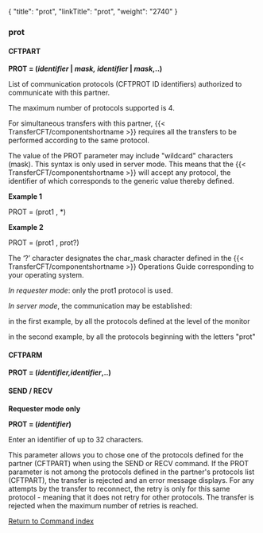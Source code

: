 {
    "title": "prot",
    "linkTitle": "prot",
    "weight": "2740"
}<span id="prot"></span>

### prot

#### CFTPART

**PROT = (*identifier* | *mask,* *identifier* | *mask*,..)**

List of communication protocols (CFTPROT ID identifiers) authorized
to communicate with this partner.

The maximum number of protocols supported is 4.

For simultaneous transfers with this partner, {{< TransferCFT/componentshortname  >}} requires all the transfers to be performed according to the same protocol.

The value of the PROT parameter may include "wildcard" characters
(mask). This syntax is only used in server mode. This means that the {{< TransferCFT/componentshortname  >}}
will accept any protocol, the identifier of which corresponds to the generic
value thereby defined.

**Example 1**

PROT = (prot1 , \*)

**Example 2**

PROT = (prot1 , prot?)

The ‘?’ character designates the char\_mask character defined in the
{{< TransferCFT/componentshortname  >}} Operations Guide corresponding to your operating system.

*In requester mode*: only the prot1
protocol is used.

*In server mode*, the communication
may be established:

in the first example, by all the protocols defined at the level of the
monitor

in the second example, by all the protocols beginning with the letters
"prot"

#### CFTPARM

**PROT = (*identifier,identifier*,..)**

#### SEND / RECV

**Requester mode only**

**PROT = (*identifier*)**

Enter an identifier of up to 32 characters.

This parameter allows you to chose one of the protocols defined for the partner (CFTPART) when using the SEND or RECV command. If the PROT parameter is not among the protocols defined in the partner's protocols list (CFTPART), the transfer is rejected and an error message displays. For any attempts by the transfer to reconnect, the retry is only for this same protocol - meaning that it does not retry for other protocols. The transfer is rejected when the maximum number of retries is reached.

[Return to Command index](../../)
